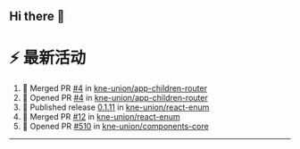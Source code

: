 ## Hi there 👋

<!--

**Here are some ideas to get you started:**

🙋‍♀️ A short introduction - what is your organization all about?
🌈 Contribution guidelines - how can the community get involved?
👩‍💻 Useful resources - where can the community find your docs? Is there anything else the community should know?
🍿 Fun facts - what does your team eat for breakfast?
🧙 Remember, you can do mighty things with the power of [Markdown](https://docs.github.com/github/writing-on-github/getting-started-with-writing-and-formatting-on-github/basic-writing-and-formatting-syntax)
-->


# ⚡ 最新活动

<!--START_SECTION:activity-->
1. 🎉 Merged PR [#4](https://github.com/kne-union/app-children-router/pull/4) in [kne-union/app-children-router](https://github.com/kne-union/app-children-router)
2. 💪 Opened PR [#4](https://github.com/kne-union/app-children-router/pull/4) in [kne-union/app-children-router](https://github.com/kne-union/app-children-router)
3. 🚀 Published release [0.1.11](https://github.com/kne-union/react-enum/releases/tag/0.1.11) in [kne-union/react-enum](https://github.com/kne-union/react-enum)
4. 🎉 Merged PR [#12](https://github.com/kne-union/react-enum/pull/12) in [kne-union/react-enum](https://github.com/kne-union/react-enum)
5. 💪 Opened PR [#510](https://github.com/kne-union/components-core/pull/510) in [kne-union/components-core](https://github.com/kne-union/components-core)
<!--END_SECTION:activity-->

---

